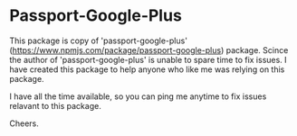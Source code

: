 # Passport-Google-Plus

This package is copy of 'passport-google-plus' (https://www.npmjs.com/package/passport-google-plus) package. Scince the author of 'passport-google-plus' is unable to spare time to fix issues. I have created this package to help anyone who like me was relying on this package.

I have all the time available, so you can ping me anytime to fix issues relavant to this package.

Cheers.